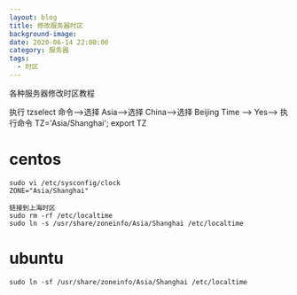 ```yaml
---
layout: blog
title: 修改服务器时区
background-image:
date: 2020-06-14 22:00:00
category: 服务器
tags:
  - 时区
---
```


各种服务器修改时区教程

执行 tzselect 命令-->选择 Asia-->选择 China-->选择 Beijing Time --> Yes--> 执行命令 TZ='Asia/Shanghai'; export TZ

# centos

```
sudo vi /etc/sysconfig/clock
ZONE="Asia/Shanghai"

链接到上海时区
sudo rm -rf /etc/localtime
sudo ln -s /usr/share/zoneinfo/Asia/Shanghai /etc/localtime
```

# ubuntu

```
sudo ln -sf /usr/share/zoneinfo/Asia/Shanghai /etc/localtime
```
